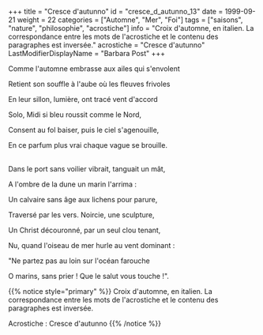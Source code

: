 +++
title = "Cresce d'autunno"
id = "cresce_d_autunno_13"
date = 1999-09-21
weight = 22
categories = ["Automne", "Mer", "Foi"]
tags = ["saisons", "nature", "philosophie", "acrostiche"]
info = "Croix d'automne, en italien. La correspondance entre les mots de l'acrostiche et le contenu des paragraphes est inversée."
acrostiche = "Cresce d'autunno"
LastModifierDisplayName = "Barbara Post"
+++

Comme l'automne embrasse aux ailes qui s'envolent

Retient son souffle à l'aube où les fleuves frivoles

En leur sillon, lumière, ont tracé vent d'accord

Solo, Midi si bleu roussit comme le Nord,

Consent au fol baiser, puis le ciel s'agenouille,

En ce parfum plus vrai chaque vague se brouille.

 \
Dans le port sans voilier vibrait, tanguait un mât,

A l'ombre de la dune un marin l'arrima :

Un calvaire sans âge aux lichens pour parure,

Traversé par les vers. Noircie, une sculpture,

Un Christ découronné, par un seul clou tenant,

Nu, quand l'oiseau de mer hurle au vent dominant :

"Ne partez pas au loin sur l'océan farouche

O marins, sans prier ! Que le salut vous touche !".

{{% notice style="primary" %}}
Croix d'automne, en italien. La correspondance entre les mots de l'acrostiche et le contenu des paragraphes est inversée.

Acrostiche : Cresce d'autunno
{{% /notice %}}
